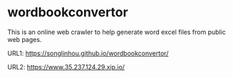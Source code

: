 # wordbookconvertor
This is an online web crawler to help generate word excel files from public web pages.

URL1: https://songlinhou.github.io/wordbookconvertor/

URL2: https://www.35.237.124.29.xip.io/
